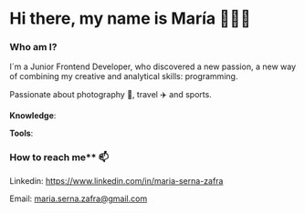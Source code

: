 # Hi there, my name is María 👩🏻‍💻

### Who am I?

I´m a Junior Frontend Developer, who discovered a new passion, a new way of combining my creative and analytical skills: programming. 

Passionate about photography 📸, travel :airplane: and sports.


**Knowledge**:

**Tools**:




### How to reach me** 📫

Linkedin: https://www.linkedin.com/in/maria-serna-zafra

Email: maria.serna.zafra@gmail.com




